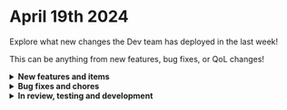 # April 19th 2024

Explore what new changes the Dev team has deployed in the last week!

This can be anything from new features, bug fixes, or QoL changes!

<details>

<summary><strong>New features and items</strong></summary>

* Dynamic component configuration using URL parameters for App Platform Data Table component
* Added the ability to toggle the display of sub-workflows on the Results page list
* Workflow Execution visualization

</details>

<details>

<summary><strong>Bug fixes and chores</strong></summary>

* Renamed the timezone options for the Date Transformation Action
* Fixed pagination for the ConnectWise Automate Script Detection Sensor and Extra Fields Action
* Fixed Org Mapping for SonicWall integration after they made a change to the endpoint
* Fixed the input parameters for the Ninja Create Ticket Action
* Increased page size for GoDaddy integration

</details>

<details>

<summary><strong>In review, testing and development</strong></summary>

* App Platform custom domain names (In Review)
* Google Workspace integration (In Review)
* ITPortal integration (In Review)
* Workflow version control (In Review)

</details>
